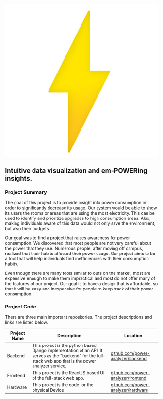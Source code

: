 
![power analyzer logo](./media/power_analyzer_logo.jpg)

## **Intuitive data visualization and em-POWERing insights.**

### Project Summary
The goal of this project is to provide insight into power consumption in order to significantly decrease its usage. Our system would be able to show its users the rooms or areas that are using the most electricity. This can be used to identify and prioritize upgrades to high consumption areas. Also, making individuals aware of this data would not only save the environment, but also their budgets.

Our goal was to find a project that raises awareness for power consumption. We discovered that most people are not very careful about the power that they use. Numerous people, after moving off campus, realized that their habits affected their power usage. Our project aims to be a tool that will help individuals find inefficiencies with their consumption habits.

Even though there are many tools similar to ours on the market, most are expensive enough to make them impractical and most do not offer many of the features of our project. Our goal is to have a design that is affordable, so that it will be easy and inexpensive for people to keep track of their power consumption.

### Project Code
There are three main important repositories. The project descriptions and links are listed below.

|Project Name| Description | Location|
| ---- | --- | ----- |
| Backend | This project is the python based Django implementation of an API. It serves as the "backend" for the full-stack web app that is the power analyzer service. | [github.com/power-analyzer/backend](https://github.com/power-analyzer/backend)|
| Frontend | This project is the ReactJS based UI of the full-stack web app. | [github.com/power-analyzer/frontend](https://github.com/power-analyzer/frontend)
| Hardware | This project is the code for the physical Device | [github.com/power-analyzer/hardware](https://github.com/power-analyzer/frontend)
